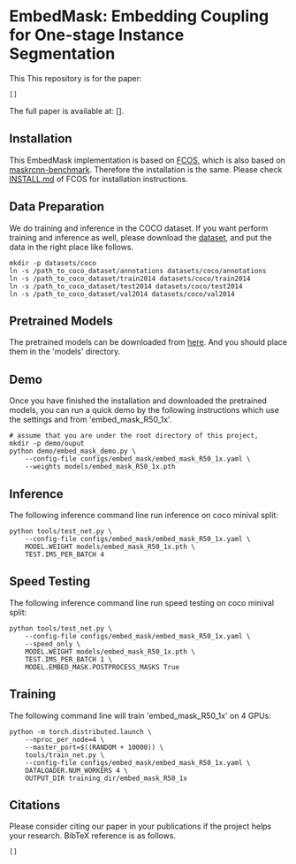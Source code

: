 # EmbedMask: Embedding Coupling for One-stage Instance Segmentation

This This repository is for the paper:

    []

The full paper is available at: []. 

## Installation
This EmbedMask implementation is based on [FCOS](https://github.com/tianzhi0549/FCOS), which is also based on [maskrcnn-benchmark](https://github.com/facebookresearch/maskrcnn-benchmark). 
Therefore the installation is the same. Please check [INSTALL.md](https://github.com/tianzhi0549/FCOS/blob/master/INSTALL.md) of FCOS for installation instructions.

## Data Preparation

We do training and inference in the COCO dataset. If you want perform training and inference as well, please download the [dataset](http://cocodataset.org/#download), and put the data in the right place like follows.

    mkdir -p datasets/coco
    ln -s /path_to_coco_dataset/annotations datasets/coco/annotations
    ln -s /path_to_coco_dataset/train2014 datasets/coco/train2014
    ln -s /path_to_coco_dataset/test2014 datasets/coco/test2014
    ln -s /path_to_coco_dataset/val2014 datasets/coco/val2014

## Pretrained Models

The pretrained models can be downloaded from [here](https://1drv.ms/u/s!Al_gruIFwTUskAC9jf6oqkQ860of?e=u8j4AP). And you should place them in the 'models' directory.

## Demo

Once you have finished the installation and downloaded the pretrained models, you can run a quick demo by the following instructions which use the settings and from 'embed_mask_R50_1x'.
    
    # assume that you are under the root directory of this project,
    mkdir -p demo/ouput
    python demo/embed_mask_demo.py \
        --config-file configs/embed_mask/embed_mask_R50_1x.yaml \
        --weights models/embed_mask_R50_1x.pth


## Inference

The following inference command line run inference on coco minival split:

    python tools/test_net.py \
        --config-file configs/embed_mask/embed_mask_R50_1x.yaml \
        MODEL.WEIGHT models/embed_mask_R50_1x.pth \
        TEST.IMS_PER_BATCH 4

## Speed Testing

The following inference command line run speed testing on coco minival split:

    python tools/test_net.py \
        --config-file configs/embed_mask/embed_mask_R50_1x.yaml \
        --speed_only \
        MODEL.WEIGHT models/embed_mask_R50_1x.pth \
        TEST.IMS_PER_BATCH 1 \
        MODEL.EMBED_MASK.POSTPROCESS_MASKS True

## Training

The following command line will train 'embed_mask_R50_1x' on 4 GPUs:

    python -m torch.distributed.launch \
        --nproc_per_node=4 \
        --master_port=$((RANDOM + 10000)) \
        tools/train_net.py \
        --config-file configs/embed_mask/embed_mask_R50_1x.yaml \
        DATALOADER.NUM_WORKERS 4 \
        OUTPUT_DIR training_dir/embed_mask_R50_1x

## Citations
Please consider citing our paper in your publications if the project helps your research. BibTeX reference is as follows.
```
[]
```
